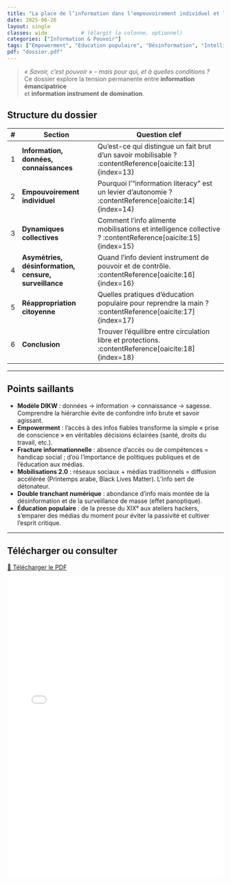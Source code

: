 ```yaml
---
title: "La place de l’information dans l’empouvoirement individuel et le pouvoir d’agir collectif"
date: 2025-06-26
layout: single          
classes: wide           # (élargit la colonne, optionnel)
categories: ["Information & Pouvoir"]
tags: ["Empowerment", "Education populaire", "Désinformation", "Intelligence collective"]
pdf: "dossier.pdf"
---
```



> *« Savoir, c’est pouvoir » – mais pour qui, et à quelles conditions ?*  
> Ce dossier explore la tension permanente entre **information émancipatrice**  
> et **information instrument de domination**.

## Structure du dossier

| # | Section | Question clef |
|---|---------|----------------|
| 1 | **Information, données, connaissances** | Qu’est-ce qui distingue un fait brut d’un savoir mobilisable ? :contentReference[oaicite:13]{index=13} |
| 2 | **Empouvoirement individuel** | Pourquoi l’“information literacy” est un levier d’autonomie ? :contentReference[oaicite:14]{index=14} |
| 3 | **Dynamiques collectives** | Comment l’info alimente mobilisations et intelligence collective ? :contentReference[oaicite:15]{index=15} |
| 4 | **Asymétries, désinformation, censure, surveillance** | Quand l’info devient instrument de pouvoir et de contrôle. :contentReference[oaicite:16]{index=16} |
| 5 | **Réappropriation citoyenne** | Quelles pratiques d’éducation populaire pour reprendre la main ? :contentReference[oaicite:17]{index=17} |
| 6 | **Conclusion** | Trouver l’équilibre entre circulation libre et protections. :contentReference[oaicite:18]{index=18} |

---

## Points saillants

* **Modèle DIKW** : données → information → connaissance → sagesse. Comprendre la hiérarchie évite de confondre info brute et savoir agissant. 
* **Empowerment** : l’accès à des infos fiables transforme la simple « prise de conscience » en véritables décisions éclairées (santé, droits du travail, etc.). 
* **Fracture informationnelle** : absence d’accès ou de compétences = handicap social ; d’où l’importance de politiques publiques et de l’éducation aux médias. 
* **Mobilisations 2.0** : réseaux sociaux + médias traditionnels = diffusion accélérée (Printemps arabe, Black Lives Matter). L’info sert de détonateur.  
* **Double tranchant numérique** : abondance d’info mais montée de la désinformation et de la surveillance de masse (effet panoptique).
* **Éducation populaire** : de la presse du XIXᵉ aux ateliers hackers, s’emparer des médias du moment pour éviter la passivité et cultiver l’esprit critique. 

---

## Télécharger ou consulter

<p>
  <a class="btn btn--primary" href="dossier.pdf">💾 Télécharger le PDF</a>
</p>

<!-- Affichage via le lecteur PDF natif du navigateur -->
<iframe
  src="/dossiers/resources/information-pouvoir-agir/dossier.pdf#toolbar=1"
  width="100%"
  height="700"
  style="border:none;"
  loading="lazy">
</iframe>


